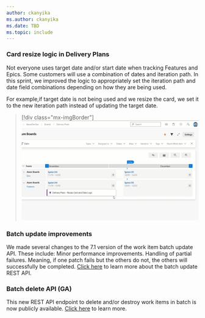 ```yaml
---
author: ckanyika
ms.author: ckanyika
ms.date: TBD
ms.topic: include
---
```


### Card resize logic in Delivery Plans

Not everyone uses target date and/or start date when tracking Features and Epics. Some customers will use a combination of dates and iteration path. In this sprint, we improved the logic to appropriately set the iteration path and date field combinations depending on how they are being used.

For example,if target date is not being used and we resize the card, we set it to the new iteration path instead of updating the target date.

> [!div class="mx-imgBorder"]
> ![Gif to demo copy comments link.](../../media/214-boards-01.gif "gif to demo copy comments link")

### Batch update improvements

We made several changes to the 7.1 version of the work item batch update API. These include:
Minor performance improvements.
Handling of partial failures. Meaning, if one patch fails but the others do not, the others will successfully be completed.
[Click here](https://learn.microsoft.com/rest/api/azure/devops/wit/?view=azure-devops-rest-7.1#work-item-batch-update-api-) to learn more about the batch update REST API.

### Batch delete API (GA)

This new REST API endpoint to delete and/or destroy work items in batch is now publicly available. [Click here](https://review.learn.microsoft.com/rest/api/azure/devops/wit/work-items/delete-work-items?view=azure-devops-rest-7.1&branch=mseng%2fusers%2frfrydrysek%2fhack1986677-bulk-delete&tabs=HTTP) to learn more.